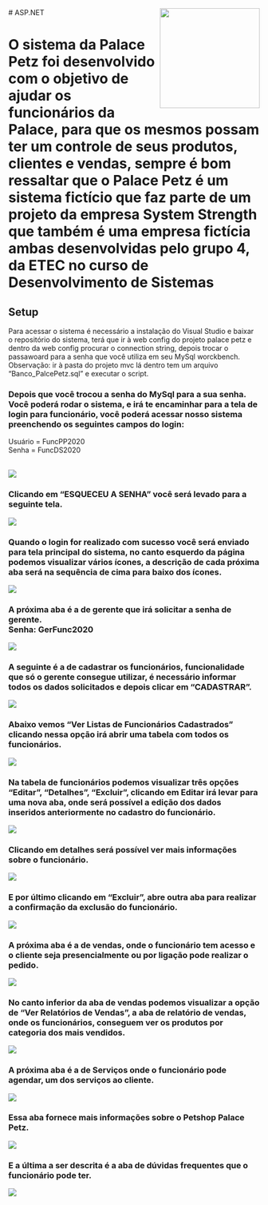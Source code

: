 <img src="https://cdn.discordapp.com/attachments/756546249901211749/817804507941044254/systemstrength.png"  min-width="200px" max-width="200px" width="200px" align="right">
# ASP.NET
<h1>O sistema da Palace Petz foi desenvolvido com o objetivo de ajudar os funcionários da Palace, para que os mesmos possam ter um controle de seus produtos, clientes e vendas, sempre é bom ressaltar que o Palace Petz é um sistema fictício que faz parte de um projeto da empresa System Strength que também é uma empresa fictícia ambas desenvolvidas pelo grupo 4, da ETEC no curso de Desenvolvimento de Sistemas</h1>

## Setup
Para acessar o sistema é necessário a instalação do Visual Studio e baixar o repositório do sistema, terá que ir à web config do projeto palace petz e dentro da web config procurar o connection string, depois trocar o passawoard para a senha que você utiliza em seu MySql worckbench.<br/>
Observação: ir à pasta do projeto mvc lá dentro tem um arquivo “Banco_PalcePetz.sql” e executar o script.
</h2>

<h3>Depois que você trocou a senha do MySql para a sua senha. Você poderá rodar o sistema, e irá te encaminhar para a tela de login para funcionário, você poderá acessar nosso sistema preenchendo os seguintes campos do login:</h3>
<p>Usuário = FuncPP2020<br/> 
Senha =  FuncDS2020
</p><br/>
<img src="https://cdn.discordapp.com/attachments/756546249901211749/820317319208763432/unknown.png">

<h3>Clicando em “ESQUECEU A SENHA” você será levado para a seguinte tela.</h3>
<img src="https://cdn.discordapp.com/attachments/756546249901211749/820317520431022130/unknown.png">

<h3>Quando o login for realizado com sucesso você será enviado para tela principal do sistema, no canto esquerdo da página podemos visualizar vários ícones, a descrição de cada próxima aba será na sequência de cima para baixo dos ícones.</h3>
<img src="https://cdn.discordapp.com/attachments/756546249901211749/820317812081950760/unknown.png">

<h3>A próxima aba é a de gerente que irá solicitar a senha de gerente.<br/>
Senha: GerFunc2020</h3>
<img src="https://cdn.discordapp.com/attachments/756546249901211749/820317989420531752/unknown.png">

<h3>A seguinte é a de cadastrar os funcionários, funcionalidade que só o gerente consegue utilizar, é necessário informar todos os dados solicitados e depois clicar em “CADASTRAR”.</h3>
<img src="https://cdn.discordapp.com/attachments/756546249901211749/820318156983500800/unknown.png">

<h3>Abaixo vemos “Ver Listas de Funcionários Cadastrados” clicando nessa opção irá abrir uma tabela com todos os funcionários.</h3>
<img src="https://cdn.discordapp.com/attachments/756546249901211749/820318314994991124/unknown.png">

<h3>Na tabela de funcionários podemos visualizar três opções “Editar”, “Detalhes”, “Excluir”, clicando em Editar irá levar para uma nova aba, onde será possível a edição dos dados inseridos anteriormente no cadastro do funcionário.</h3>
<img src="https://cdn.discordapp.com/attachments/756546249901211749/820318915920920616/unknown.png">

<h3>Clicando em detalhes será possível ver mais informações sobre o funcionário.</h3>
<img src="https://cdn.discordapp.com/attachments/756546249901211749/820319101007298600/unknown.png">

<h3>E por último clicando em “Excluir”, abre outra aba para realizar a confirmação da exclusão do funcionário.</h3>
<img src="https://cdn.discordapp.com/attachments/756546249901211749/820319257006178324/unknown.png">

<h3>A próxima aba é a de vendas, onde o funcionário tem acesso e o cliente seja presencialmente ou por ligação pode realizar o pedido.</h3>
<img src="https://cdn.discordapp.com/attachments/756546249901211749/820319557289115708/unknown.png">

<h3>No canto inferior da aba de vendas podemos visualizar a opção de “Ver Relatórios de Vendas”, a aba de relatório de vendas, onde os funcionários, conseguem ver os produtos por categoria dos mais vendidos.</h3>
<img src="https://cdn.discordapp.com/attachments/756546249901211749/820319683906371644/unknown.png">

<h3>A próxima aba é a de Serviços onde o funcionário pode agendar, um dos serviços ao cliente.</h3>
<img src="https://cdn.discordapp.com/attachments/756546249901211749/820319824076734494/unknown.png">

<h3>Essa aba fornece mais informações sobre o Petshop Palace Petz.</h3>
<img src="https://cdn.discordapp.com/attachments/756546249901211749/820320153060900924/unknown.png">

<h3>E a última a ser descrita é a aba de dúvidas frequentes que o funcionário pode ter.</h3>
<img src="https://cdn.discordapp.com/attachments/756546249901211749/820320205364002896/unknown.png">
